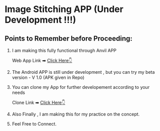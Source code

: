 # **Image Stitching APP (Under Development !!!)**

    
## Points to Remember before Proceeding:
    
1)  I am making this fully functional through Anvil APP

    Web App Link ➡  [Click Here👇](https://photo-pan.anvil.app/)
    
2)  The Android APP is still under development , but you can try my beta version - V 1.0 (APK given in Repo)

3) You can clone my App for further developement according to your needs

   Clone Link ➡ [Click Here👇](https://anvil.works/build#clone:4VSIRZSYHB3T5CXQ=QSFOFYJHDJPVRT2EPOW6IKUK)

4)  Also Finally , I am making this for my practice on the concept.

5)  Feel Free to Connect.

        
